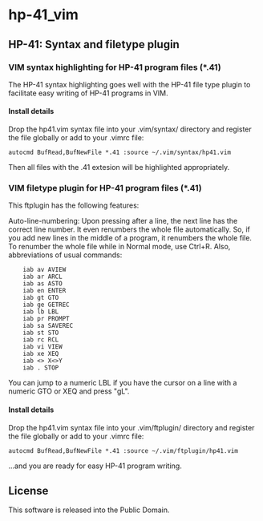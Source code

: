 # hp-41_vim
## HP-41: Syntax and filetype plugin

### VIM syntax highlighting for HP-41 program files (\*.41)

The HP-41 syntax highlighting goes well with the HP-41 file type plugin to facilitate easy writing of HP-41 programs in VIM. 

#### Install details
Drop the hp41.vim syntax file into your .vim/syntax/ directory and register the file globally or add to your .vimrc file: 

`autocmd BufRead,BufNewFile *.41 :source ~/.vim/syntax/hp41.vim`

Then all files with the .41 extesion will be highlighted appropriately.

### VIM filetype plugin for HP-41 program files (\*.41)

This ftplugin has the following features: 

Auto-line-numbering: Upon pressing <CR> after a line, the next line has the correct line number. It even renumbers the whole file automatically. So, if you add new lines in the middle of a program, it renumbers the whole file. To renumber the whole file while in Normal mode, use Ctrl+R.
Also, abbreviations of usual commands: 
```
	iab av AVIEW
	iab ar ARCL
	iab as ASTO
	iab en ENTER
	iab gt GTO
	iab ge GETREC
	iab lb LBL
	iab pr PROMPT
	iab sa SAVEREC
	iab st STO
	iab rc RCL
	iab vi VIEW
	iab xe XEQ
	iab <> X<>Y
	iab . STOP
```
You can jump to a numeric LBL if you have the cursor on a line with a numeric GTO or XEQ and press "gL".

#### Install details
Drop the hp41.vim syntax file into your .vim/ftplugin/ directory and register the file globally or add to your .vimrc file: 

`autocmd BufRead,BufNewFile *.41 :source ~/.vim/ftplugin/hp41.vim`

...and you are ready for easy HP-41 program writing.

## License
This software is released into the Public Domain.
